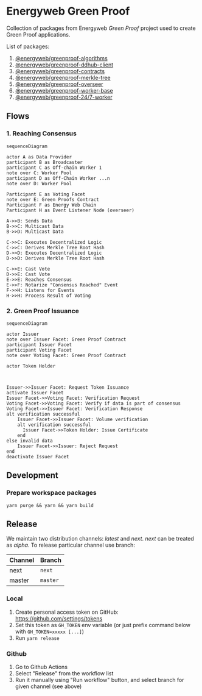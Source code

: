 # Energyweb Green Proof

Collection of packages from Energyweb *Green Proof* project used to create Green Proof applications.

List of packages:

1. [@energyweb/greenproof-algorithms](./packages/algorithms/)
2. [@energyweb/greenproof-ddhub-client](./packages/ddhub-client/)
3. [@energyweb/greenproof-contracts](./packages/greenproof-contracts/)
4. [@energyweb/greenproof-merkle-tree](./packages/merkle-tree/)
5. [@energyweb/greenproof-overseer](./packages/overseer/)
6. [@energyweb/greenproof-worker-base](./packages/worker/)
7. [@energyweb/greenproof-24/7-worker](./packages/worker-example/)

## Flows

### 1. Reaching Consensus

```mermaid
sequenceDiagram

actor A as Data Provider
participant B as Broadcaster
participant C as Off-chain Worker 1
note over C: Worker Pool
participant D as Off-Chain Worker ...n
note over D: Worker Pool

Participant E as Voting Facet
note over E: Green Proofs Contract
Participant F as Energy Web Chain
Participant H as Event Listener Node (overseer)

A->>B: Sends Data
B->>C: Multicast Data
B->>D: Multicast Data

C->>C: Executes Decentralized Logic
C->>C: Derives Merkle Tree Root Hash
D->>D: Executes Decentralized Logic
D->>D: Derives Merkle Tree Root Hash

C->>E: Cast Vote
D->>E: Cast Vote
E->>E: Reaches Consensus
E->>F: Notarize "Consensus Reached" Event
F->>H: Listens for Events
H->>H: Process Result of Voting
```

### 2. Green Proof Issuance
```mermaid
sequenceDiagram

actor Issuer
note over Issuer Facet: Green Proof Contract
participant Issuer Facet
participant Voting Facet
note over Voting Facet: Green Proof Contract

actor Token Holder



Issuer->>Issuer Facet: Request Token Issuance
activate Issuer Facet
Issuer Facet->>Voting Facet: Verification Request
Voting Facet->>Voting Facet: Verify if data is part of consensus
Voting Facet->>Issuer Facet: Verification Response
alt verification successful
    Issuer Facet->>Issuer Facet: Volume verification 
    alt verification successful
      Issuer Facet->>Token Holder: Issue Certificate
    end
else invalid data
    Issuer Facet->>Issuer: Reject Request
end    
deactivate Issuer Facet

```
## Development

### Prepare workspace packages
```shell
yarn purge && yarn && yarn build
```

## Release

We maintain two distribution channels: *latest* and *next*.
*next* can be treated as *alpha*. To release particular channel use branch:

Channel | Branch
--- | ---
next | `next`
master | `master`

### Local

1. Create personal access token on GitHub: https://github.com/settings/tokens
2. Set this token as `GH_TOKEN` env variable (or just prefix command below with `GH_TOKEN=xxxxx [...]`)
2. Run `yarn release`

### Github

1. Go to Github Actions
2. Select "Release" from the workflow list  
3. Run it manually using "Run workflow" button, and select branch for given channel (see above)
